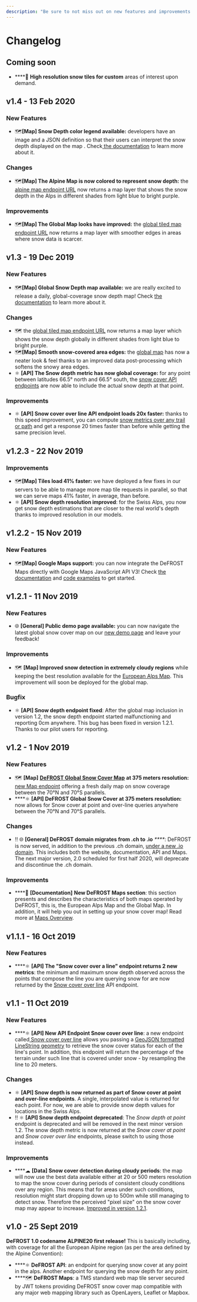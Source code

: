 ```yaml
---
description: "Be sure to not miss out on new features and improvements! \U0001F680"
---
```


# Changelog

## Coming soon

* \*\*\*\*🎯 **High resolution snow tiles for custom** areas of interest upon demand.

## v1.4 - 13 Feb 2020

### New Features

* 🗺**\[Map\] Snow Depth color legend available:** developers have an image and a JSON definition so that their users can interpret the snow depth displayed on the map . Check[ the documentation](../defrost-maps/maps-overview.md#map-legend) to learn more about it.

### Changes

* 🗺**\[Map\] The Alpine Map is now colored to represent snow depth:** the [alpine map endpoint URL](https://docs.defrost.io/defrost-maps/european-alps-map#map-endpoint) now returns a map layer that shows the snow depth in the Alps in different shades from light blue to bright purple.

### Improvements

* 🗺**\[Map\] The Global Map looks have improved:** the [global tiled map endpoint URL](https://docs.defrost.io/defrost-maps/global-map#map-endpoint) now returns a map layer with smoother edges in areas where snow data is scarcer.

## v1.3 - 19 Dec 2019

### New Features

* 🗺**\[Map\] Global Snow Depth map available:** we are really excited to release a daily, global-coverage snow depth map! Check [the documentation](https://docs.defrost.io/defrost-maps/global-map) to learn more about it.

### Changes

* 🗺 the [global tiled map endpoint URL](https://docs.defrost.io/defrost-maps/global-map#map-endpoint) now returns a map layer which shows the snow depth globally in different shades from light blue to bright purple.
* 🗺**\[Map\] Smooth snow-covered area edges:** the [global map](https://docs.defrost.io/defrost-maps/global-map) has now a neater look & feel thanks to an improved data post-processing which softens the snowy area edges.
* ⚛ **\[API\] The Snow depth metric has now global coverage:** for any point between latitudes 66.5° north and 66.5° south, the [snow cover API endpoints](https://defrost.io/api-docs#tag/Snow-cover) are now able to include the actual snow depth at that point.

### Improvements

* ⚛ **\[API\] Snow cover over line API endpoint loads 20x faster:** thanks to this speed improvement, you can compute [snow metrics over any trail or path](https://defrost.io/api-docs#operation/Snow%20cover%20over%20line) and get a response 20 times faster than before while getting the same precision level.

## v1.2.3 - 22 Nov 2019

### Improvements

* 🗺**\[Map\] Tiles load 41% faster:** we have deployed a few fixes in our servers to be able to manage more map tile requests in parallel, so that we can serve maps 41% faster, in average, than before.
* ⚛ **\[API\] Snow depth resolution improved**: for the Swiss Alps, you now get snow depth estimations that are closer to the real world's depth thanks to improved resolution in our models.

## v1.2.2 - 15 Nov 2019

### New Features

* 🗺**\[Map\] Google Maps support:** you can now integrate the DeFROST Maps directly with Google Maps JavaScript API V3! Check [the documentation](../introduction/development-quickstart.md#google-maps-users-whitelist-your-http-referrers) and [code examples](https://github.com/wegaw/defrost-examples/blob/master/tests/map_tests/google-map.html) to get started.

## v1.2.1 - 11 Nov 2019

### New Features

* 🌐 **\[General\] Public demo page available:** you can now navigate the latest global snow cover map on our [new demo page](https://defrost.io/demo) and leave your feedback! 

### Improvements

* 🗺 **\[Map\] Improved snow detection in extremely cloudy regions** while keeping the best resolution available for the [European Alps Map](../defrost-maps/european-alps-map.md). This improvement will soon be deployed for the global map.

### Bugfix

* ⚛ **\[API\] Snow depth endpoint fixed**: After the global map inclusion in version 1.2, the snow depth endpoint started malfunctioning and reporting 0cm anywhere. This bug has been fixed in version 1.2.1. Thanks to our pilot users for reporting.

## v1.2 - 1 Nov 2019

### New Features

* 🗺 **\[Map\]** [**DeFROST Global Snow Cover Map**](../defrost-maps/global-map.md) **at 375 meters resolution:** [new Map endpoint](../defrost-maps/global-map.md#map-endpoint) offering a fresh daily map on snow coverage between the 70°N and 70°S parallels. 
* \*\*\*\*⚛ **\[API\] DeFROST Global Snow Cover at 375 meters resolution:** now allows for Snow cover at point and over-line queries anywhere between the 70°N and 70°S parallels. 

### Changes

* ‼ 🌐 **\[General\] DeFROST domain migrates from .ch to .io** _****_: DeFROST is now served, in addition to the previous .ch domain, [under a new .io domain](https://defrost.io). This includes both the website, documentation, API and Maps. The next major version, 2.0 scheduled for first half 2020, will deprecate and discontinue the .ch domain. 

### Improvements

* \*\*\*\*📘 **\[Documentation\]** **New DeFROST Maps section**: this section presents and describes the characteristics of both maps operated by DeFROST, this is, the European Alps Map and the Global Map. In addition, it will help you out in setting up your snow cover map! Read more at [Maps Overview](../defrost-maps/maps-overview.md).

## v1.1.1 - 16 Oct 2019

### New Features

* \*\*\*\*⚛ **\[API\] The "Snow cover over a line" endpoint returns 2 new metrics**: the minimum and maximum snow depth observed across the points that compose the line you are querying snow for are now returned by the [Snow cover over line](https://defrost.io/api-docs#operation/Snow%20cover%20over%20line) API endpoint.

## v1.1 - 11 Oct 2019

### New Features

* \*\*\*\*⚛ **\[API\] New API Endpoint Snow cover over line**: a new endpoint called[ Snow cover over line](https://defrost.io/api-docs#operation/Snow%20cover%20over%20line) allows you passing a [GeoJSON formatted LineString geometry](https://en.wikipedia.org/wiki/GeoJSON#Geometries) to retrieve the snow cover status for each of the line's point. In addition, this endpoint will return the percentage of the terrain under such line that is covered under snow - by resampling the line to 20 meters. 

### Changes

* ⚛ **\[API\] Snow depth is now returned as part of Snow cover at point and over-line endpoints**. A single, interpolated value is returned for each point. For now, we are able to provide snow depth values for locations in the Swiss Alps. 
* ‼ ⚛ **\[API\] Snow depth endpoint deprecated**: The _Snow depth at point_ endpoint is deprecated and will be removed in the next minor version 1.2. The snow depth metric is now returned at the _Snow cover at point_ and _Snow cover over line_ endpoints, please switch to using those instead. 

### Improvements

* \*\*\*\*☁ **\[Data\]** **Snow cover detection during cloudy periods**: the map will now use the best data available either at 20 or 500 meters resolution to map the snow cover during periods of consistent cloudy conditions over any region. This means that for areas under such conditions, resolution might start dropping down up to 500m while still managing to detect snow. Therefore the perceived "pixel size" on the snow cover map may appear to increase. [Improved in version 1.2.1](changelog.md#v-1-2-1-11-nov-2019).

## v1.0 - 25 Sept 2019

**DeFROST 1.0 codename ALPINE20 first release!** This is basically including, with coverage for all the European Alpine region \(as per the area defined by the Alpine Convention\):

* \*\*\*\*⚛ **DeFROST API**: an endpoint for querying snow cover at any point in the alps. Another endpoint for querying the snow depth for any point.
* \*\*\*\*🗺 **DeFROST Maps**: a TMS standard web map tile server secured by JWT tokens providing DeFROST snow cover map compatible with any major web mapping library such as OpenLayers, Leaflet or Mapbox.

